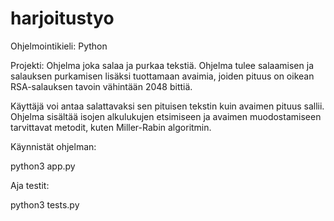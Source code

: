 # harjoitustyo

Ohjelmointikieli: Python

Projekti: Ohjelma joka salaa ja purkaa tekstiä. Ohjelma tulee salaamisen ja salauksen purkamisen lisäksi tuottamaan avaimia, joiden pituus on oikean RSA-salauksen tavoin vähintään 2048 bittiä. 

Käyttäjä voi antaa salattavaksi sen pituisen tekstin kuin avaimen pituus sallii. Ohjelma sisältää isojen alkulukujen etsimiseen ja avaimen muodostamiseen tarvittavat metodit, kuten Miller-Rabin algoritmin. 

Käynnistät ohjelman: 

python3 app.py

Aja testit: 

python3 tests.py


